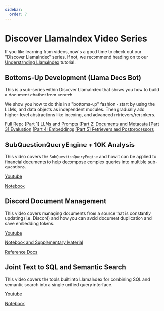 ```yaml
---
sidebar:
  order: 7
---
```

# Discover LlamaIndex Video Series

If you like learning from videos, now's a good time to check out our "Discover LlamaIndex" series. If not, we recommend heading on to our [Understanding LlamaIndex](/python/framework/understanding/index) tutorial.

## Bottoms-Up Development (Llama Docs Bot)

This is a sub-series within Discover LlamaIndex that shows you how to build a document chatbot from scratch.

We show you how to do this in a "bottoms-up" fashion - start by using the LLMs, and data objects as independent modules. Then gradually add higher-level abstractions like indexing, and advanced retrievers/rerankers.

[Full Repo](https://github.com/run-llama/llama_docs_bot)
[[Part 1] LLMs and Prompts](https://www.youtube.com/watch?v=p0jcvGiBKSA)
[[Part 2] Documents and Metadata](https://www.youtube.com/watch?v=nGNoacku0YY)
[[Part 3] Evaluation](https://www.youtube.com/watch?v=LQy8iHOJE2A)
[[Part 4] Embeddings](https://www.youtube.com/watch?v=2c64G-iDJKQ)
[[Part 5] Retrievers and Postprocessors](https://www.youtube.com/watch?v=mIyZ_9gqakE)

## SubQuestionQueryEngine + 10K Analysis

This video covers the `SubQuestionQueryEngine` and how it can be applied to financial documents to help decompose complex queries into multiple sub-questions.

[Youtube](https://www.youtube.com/watch?v=GT_Lsj3xj1o)

[Notebook](/python/examples/usecases/10k_sub_question)

## Discord Document Management

This video covers managing documents from a source that is constantly updating (i.e. Discord) and how you can avoid document duplication and save embedding tokens.

[Youtube](https://www.youtube.com/watch?v=j6dJcODLd_c)

[Notebook and Supplementary Material](https://github.com/jerryjliu/llama_index/tree/main/docs/docs/examples/discover_llamaindex/document_management/)

[Reference Docs](/python/framework/module_guides/indexing/document_management)

## Joint Text to SQL and Semantic Search

This video covers the tools built into LlamaIndex for combining SQL and semantic search into a single unified query interface.

[Youtube](https://www.youtube.com/watch?v=ZIvcVJGtCrY)

[Notebook](/python/examples/query_engine/sqlautovectorqueryengine)
